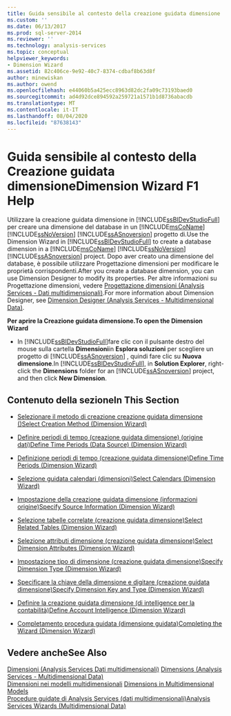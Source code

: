 ```yaml
---
title: Guida sensibile al contesto della creazione guidata dimensione | Microsoft Docs
ms.custom: ''
ms.date: 06/13/2017
ms.prod: sql-server-2014
ms.reviewer: ''
ms.technology: analysis-services
ms.topic: conceptual
helpviewer_keywords:
- Dimension Wizard
ms.assetid: 82c406ce-9e92-40c7-8374-cdbaf8b63d8f
author: minewiskan
ms.author: owend
ms.openlocfilehash: e44060b5a425ecc8963d82dc2fa09c73193baed0
ms.sourcegitcommit: ad4d92dce894592a259721a1571b1d8736abacdb
ms.translationtype: MT
ms.contentlocale: it-IT
ms.lasthandoff: 08/04/2020
ms.locfileid: "87638143"
---
```

# <a name="dimension-wizard-f1-help"></a><span data-ttu-id="f2f10-102">Guida sensibile al contesto della Creazione guidata dimensione</span><span class="sxs-lookup"><span data-stu-id="f2f10-102">Dimension Wizard F1 Help</span></span>
  <span data-ttu-id="f2f10-103">Utilizzare la creazione guidata dimensione in [!INCLUDE[ssBIDevStudioFull](../includes/ssbidevstudiofull-md.md)] per creare una dimensione del database in un [!INCLUDE[msCoName](../includes/msconame-md.md)] [!INCLUDE[ssNoVersion](../includes/ssnoversion-md.md)] [!INCLUDE[ssASnoversion](../includes/ssasnoversion-md.md)] progetto di.</span><span class="sxs-lookup"><span data-stu-id="f2f10-103">Use the Dimension Wizard in [!INCLUDE[ssBIDevStudioFull](../includes/ssbidevstudiofull-md.md)] to create a database dimension in a [!INCLUDE[msCoName](../includes/msconame-md.md)] [!INCLUDE[ssNoVersion](../includes/ssnoversion-md.md)] [!INCLUDE[ssASnoversion](../includes/ssasnoversion-md.md)] project.</span></span> <span data-ttu-id="f2f10-104">Dopo aver creato una dimensione del database, è possibile utilizzare Progettazione dimensioni per modificare le proprietà corrispondenti.</span><span class="sxs-lookup"><span data-stu-id="f2f10-104">After you create a database dimension, you can use Dimension Designer to modify its properties.</span></span> <span data-ttu-id="f2f10-105">Per altre informazioni su Progettazione dimensioni, vedere [Progettazione dimensioni &#40;Analysis Services - Dati multidimensionali&#41;](dimension-designer-analysis-services-multidimensional-data.md).</span><span class="sxs-lookup"><span data-stu-id="f2f10-105">For more information about Dimension Designer, see [Dimension Designer &#40;Analysis Services - Multidimensional Data&#41;](dimension-designer-analysis-services-multidimensional-data.md).</span></span>  
  
 <span data-ttu-id="f2f10-106">**Per aprire la Creazione guidata dimensione.**</span><span class="sxs-lookup"><span data-stu-id="f2f10-106">**To open the Dimension Wizard**</span></span>  
  
-   <span data-ttu-id="f2f10-107">In [!INCLUDE[ssBIDevStudioFull](../includes/ssbidevstudiofull-md.md)]fare clic con il pulsante destro del mouse sulla cartella **Dimensioni**in **Esplora soluzioni** per scegliere un progetto di [!INCLUDE[ssASnoversion](../includes/ssasnoversion-md.md)] , quindi fare clic su **Nuova dimensione**.</span><span class="sxs-lookup"><span data-stu-id="f2f10-107">In [!INCLUDE[ssBIDevStudioFull](../includes/ssbidevstudiofull-md.md)], in **Solution Explorer**, right-click the **Dimensions** folder for an [!INCLUDE[ssASnoversion](../includes/ssasnoversion-md.md)] project, and then click **New Dimension**.</span></span>  
  
## <a name="in-this-section"></a><span data-ttu-id="f2f10-108">Contenuto della sezione</span><span class="sxs-lookup"><span data-stu-id="f2f10-108">In This Section</span></span>  
  
-   [<span data-ttu-id="f2f10-109">Selezionare il metodo di creazione creazione guidata dimensione &#40;&#41;</span><span class="sxs-lookup"><span data-stu-id="f2f10-109">Select Creation Method &#40;Dimension Wizard&#41;</span></span>](select-creation-method-dimension-wizard.md)  
  
-   [<span data-ttu-id="f2f10-110">Definire periodi di tempo &#40;creazione guidata dimensione&#41; &#40;origine dati&#41;</span><span class="sxs-lookup"><span data-stu-id="f2f10-110">Define Time Periods &#40;Data Source&#41; &#40;Dimension Wizard&#41;</span></span>](define-time-periods-data-source-dimension-wizard.md)  
  
-   [<span data-ttu-id="f2f10-111">Definizione periodi di tempo &#40;creazione guidata dimensione&#41;</span><span class="sxs-lookup"><span data-stu-id="f2f10-111">Define Time Periods &#40;Dimension Wizard&#41;</span></span>](define-time-periods-dimension-wizard.md)  
  
-   [<span data-ttu-id="f2f10-112">Selezione guidata calendari &#40;dimensioni&#41;</span><span class="sxs-lookup"><span data-stu-id="f2f10-112">Select Calendars &#40;Dimension Wizard&#41;</span></span>](select-calendars-dimension-wizard.md)  
  
-   [<span data-ttu-id="f2f10-113">Impostazione della creazione guidata dimensione &#40;informazioni origine&#41;</span><span class="sxs-lookup"><span data-stu-id="f2f10-113">Specify Source Information &#40;Dimension Wizard&#41;</span></span>](specify-source-information-dimension-wizard.md)  
  
-   [<span data-ttu-id="f2f10-114">Selezione tabelle correlate &#40;creazione guidata dimensione&#41;</span><span class="sxs-lookup"><span data-stu-id="f2f10-114">Select Related Tables &#40;Dimension Wizard&#41;</span></span>](select-related-tables-dimension-wizard.md)  
  
-   [<span data-ttu-id="f2f10-115">Selezione attributi dimensione &#40;creazione guidata dimensione&#41;</span><span class="sxs-lookup"><span data-stu-id="f2f10-115">Select Dimension Attributes &#40;Dimension Wizard&#41;</span></span>](select-dimension-attributes-dimension-wizard.md)  
  
-   [<span data-ttu-id="f2f10-116">Impostazione tipo di dimensione &#40;creazione guidata dimensione&#41;</span><span class="sxs-lookup"><span data-stu-id="f2f10-116">Specify Dimension Type &#40;Dimension Wizard&#41;</span></span>](specify-dimension-type-dimension-wizard.md)  
  
-   [<span data-ttu-id="f2f10-117">Specificare la chiave della dimensione e digitare &#40;creazione guidata dimensione&#41;</span><span class="sxs-lookup"><span data-stu-id="f2f10-117">Specify Dimension Key and Type &#40;Dimension Wizard&#41;</span></span>](specify-dimension-key-and-type-dimension-wizard.md)  
  
-   [<span data-ttu-id="f2f10-118">Definire la creazione guidata dimensione &#40;di intelligence per la contabilità&#41;</span><span class="sxs-lookup"><span data-stu-id="f2f10-118">Define Account Intelligence &#40;Dimension Wizard&#41;</span></span>](define-account-intelligence-dimension-wizard.md)  
  
-   [<span data-ttu-id="f2f10-119">Completamento procedura guidata &#40;dimensione guidata&#41;</span><span class="sxs-lookup"><span data-stu-id="f2f10-119">Completing the Wizard &#40;Dimension Wizard&#41;</span></span>](completing-the-wizard-dimension-wizard.md)  
  
## <a name="see-also"></a><span data-ttu-id="f2f10-120">Vedere anche</span><span class="sxs-lookup"><span data-stu-id="f2f10-120">See Also</span></span>  
 <span data-ttu-id="f2f10-121">[Dimensioni &#40;Analysis Services Dati multidimensionali&#41;](multidimensional-models-olap-logical-dimension-objects/dimensions-analysis-services-multidimensional-data.md) </span><span class="sxs-lookup"><span data-stu-id="f2f10-121">[Dimensions &#40;Analysis Services - Multidimensional Data&#41;](multidimensional-models-olap-logical-dimension-objects/dimensions-analysis-services-multidimensional-data.md) </span></span>  
 <span data-ttu-id="f2f10-122">[Dimensioni nei modelli multidimensionali](multidimensional-models/dimensions-in-multidimensional-models.md) </span><span class="sxs-lookup"><span data-stu-id="f2f10-122">[Dimensions in Multidimensional Models](multidimensional-models/dimensions-in-multidimensional-models.md) </span></span>  
 [<span data-ttu-id="f2f10-123">Procedure guidate di Analysis Services &#40;dati multidimensionali&#41;</span><span class="sxs-lookup"><span data-stu-id="f2f10-123">Analysis Services Wizards &#40;Multidimensional Data&#41;</span></span>](analysis-services-wizards-multidimensional-data.md)  
  
  
